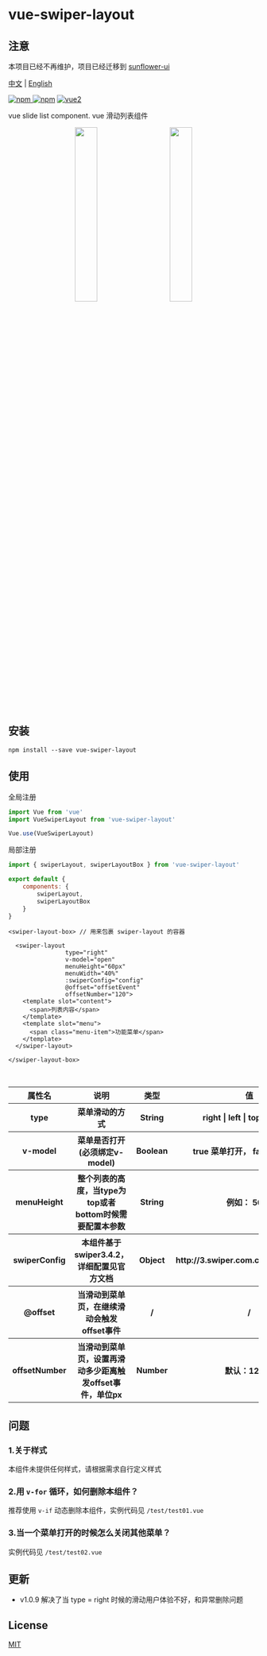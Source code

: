 # vue-swiper-layout  

## 注意
本项目已经不再维护，项目已经迁移到 <a href="https://github.com/sunflower-ui/sunflower">sunflower-ui</a>

<a href="https://github.com/Jon-Millent/vue-swiper-layout/blob/master/README.md">中文</a>
|
<a href="https://github.com/Jon-Millent/vue-swiper-layout/blob/master/en.MD">English</a>  



[![npm](https://img.shields.io/npm/v/vue-swiper-layout.svg) ![npm](https://img.shields.io/npm/dm/vue-swiper-layout.svg)](https://www.npmjs.com/package/vue-swiper-layout)
[![vue2](https://img.shields.io/badge/vue-2.x-brightgreen.svg)](https://vuejs.org/)

vue slide list component. vue 滑动列表组件
<div  align="center">    
    <img src="https://wx1.sinaimg.cn/mw690/005v5x0Lgy1fompeif8k4g30cg0m3qk1.gif" width="30%" />
    &nbsp;&nbsp&nbsp;&nbsp;&nbsp;
    <img src="https://qr.api.cli.im/qr?data=http%253A%252F%252Fshow.thisummer.com%252Fvue-swiper-layout-demo%252F%2523%252F&level=H&transparent=false&bgcolor=%23ffffff&forecolor=%23000000&blockpixel=12&marginblock=1&logourl=&size=280&kid=cliim&key=a21055d6a420b8916fa5c887ead61632" width="30%"/>
</div>


## 安装

```
npm install --save vue-swiper-layout
```

## 使用

全局注册  

```javascript
import Vue from 'vue'
import VueSwiperLayout from 'vue-swiper-layout'

Vue.use(VueSwiperLayout)
```

局部注册

```javascript
import { swiperLayout, swiperLayoutBox } from 'vue-swiper-layout'

export default {
    components: {
        swiperLayout,
        swiperLayoutBox
    }
}

```

```vue
<swiper-layout-box> // 用来包裹 swiper-layout 的容器
    
  <swiper-layout
                type="right" 
                v-model="open"
                menuHeight="60px" 
                menuWidth="40%"
                :swiperConfig="config"
                @offset="offsetEvent"
                offsetNumber="120">
    <template slot="content">
      <span>列表内容</span>
    </template>
    <template slot="menu">
      <span class="menu-item">功能菜单</span>
    </template>
  </swiper-layout>
    
</swiper-layout-box>
```
<table>
    <tr>
        <th>属性名</th>
        <th>说明</th>
        <th>类型</th>
        <th>值</th>
    </tr>
    <tr>
        <th>type</th>
        <th>菜单滑动的方式</th>
        <th>String</th>
        <th>right | left | top | bottom</th>
    </tr>
    <tr>
        <th>v-model</th>
        <th>菜单是否打开(必须绑定v-model)</th>
        <th>Boolean</th>
        <th>true 菜单打开， false 菜单关闭</th>
    </tr>
    <tr>
        <th>menuHeight</th>
        <th>整个列表的高度，当type为top或者bottom时候需要配置本参数</th>
        <th>String</th>
        <th>例如： 50px</th>
    </tr>
    <tr>
        <th>swiperConfig</th>
        <th>本组件基于swiper3.4.2，详细配置见官方文档</th>
        <th>Object</th>
        <th>http://3.swiper.com.cn/api/index.html</th>
    </tr>
    <tr>
        <th>@offset</th>
        <th>当滑动到菜单页，在继续滑动会触发offset事件</th>
        <th>/</th>
        <th>/</th>
    </tr>
    <tr>
        <th>offsetNumber</th>
        <th>当滑动到菜单页，设置再滑动多少距离触发offset事件，单位px</th>
        <th>Number</th>
        <th>默认：120px</th>
    </tr>
</table>

## 问题
### 1.关于样式
本组件未提供任何样式，请根据需求自行定义样式
### 2.用 `v-for` 循环，如何删除本组件？ 
推荐使用 `v-if` 动态删除本组件，实例代码见 `/test/test01.vue`

### 3.当一个菜单打开的时候怎么关闭其他菜单？ 
实例代码见 `/test/test02.vue`

## 更新
* v1.0.9 解决了当 type = right 时候的滑动用户体验不好，和异常删除问题

## License

[MIT](http://opensource.org/licenses/MIT)
